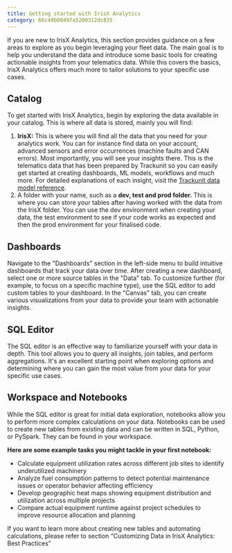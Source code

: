 ```yaml
---
title: Getting started with IrisX Analytics
category: 66c49b0049fa5200312dc835
---
```


If you are new to IrisX Analytics, this section provides guidance on a few areas to explore as you begin leveraging your fleet data. The main goal is to help you understand the data and introduce some basic tools for creating actionable insights from your telematics data. While this covers the basics, IrisX Analytics offers much more to tailor solutions to your specific use cases.

## Catalog
To get started with IrisX Analytics, begin by exploring the data available in your catalog. This is where all data is stored, mainly you will find: 

1. **IrisX:** This is where you will find all the data that you need for your analytics work. You can for instance find data on your account, advanced sensors and error occurrences (machine faults and CAN errors). Most importantly, you will see your insights there. This is the telematics data that has been prepared by Trackunit so you can easily get started at creating dashboards, ML models, workflows and much more. For detailed explanations of each insight, visit the [Trackunit data model reference](https://developers.trackunit.com/reference/data-model).
2. A folder with your name, such as a **dev, test and prod folder.** This is where you can store your tables after having worked with the data from the IrisX folder. You can use the dev environment when creating your data, the test environment to see if your code works as expected and then the prod environment for your finalised code. 

## Dashboards
Navigate to the "Dashboards" section in the left-side menu to build intuitive dashboards that track your data over time. After creating a new dashboard, select one or more source tables in the "Data" tab. To customize further (for example, to focus on a specific machine type), use the SQL editor to add custom tables to your dashboard. In the "Canvas" tab, you can create various visualizations from your data to provide your team with actionable insights.

## SQL Editor
The SQL editor is an effective way to familiarize yourself with your data in depth. This tool allows you to query all insights, join tables, and perform aggregations. It's an excellent starting point when exploring options and determining where you can gain the most value from your data for your specific use cases.

## Workspace and Notebooks
While the SQL editor is great for initial data exploration, notebooks allow you to perform more complex calculations on your data. Notebooks can be used to create new tables from existing data and can be written in SQL, Python, or PySpark. They can be found in your workspace.

**Here are some example tasks you might tackle in your first notebook:**

- Calculate equipment utilization rates across different job sites to identify underutilized machinery
- Analyze fuel consumption patterns to detect potential maintenance issues or operator behavior affecting efficiency
- Develop geographic heat maps showing equipment distribution and utilization across multiple projects
- Compare actual equipment runtime against project schedules to improve resource allocation and planning

If you want to learn more about creating new tables and automating calculations, please refer to section “Customizing Data in IrisX Analytics: Best Practices”
